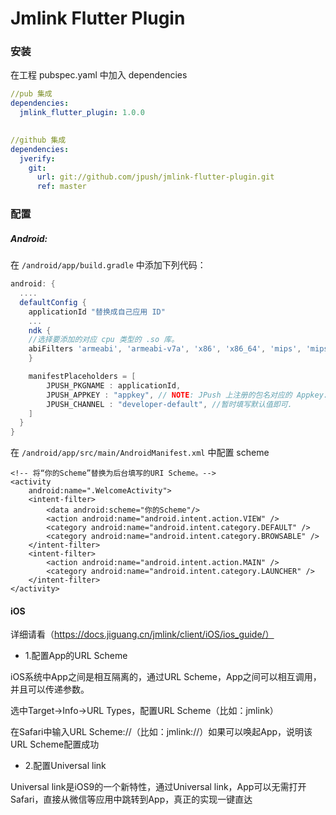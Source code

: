 
# Jmlink Flutter Plugin

### 安装

在工程 pubspec.yaml 中加入 dependencies

```yaml
//pub 集成
dependencies:
  jmlink_flutter_plugin: 1.0.0

  
//github 集成  
dependencies:
  jverify:
    git:
      url: git://github.com/jpush/jmlink-flutter-plugin.git
      ref: master
```
### 配置

##### Android:

在 `/android/app/build.gradle` 中添加下列代码：

```groovy
android: {
  ....
  defaultConfig {
    applicationId "替换成自己应用 ID"
    ...
    ndk {
	//选择要添加的对应 cpu 类型的 .so 库。
	abiFilters 'armeabi', 'armeabi-v7a', 'x86', 'x86_64', 'mips', 'mips64', 'arm64-v8a',        
    }

    manifestPlaceholders = [
        JPUSH_PKGNAME : applicationId,
        JPUSH_APPKEY : "appkey", // NOTE: JPush 上注册的包名对应的 Appkey.
        JPUSH_CHANNEL : "developer-default", //暂时填写默认值即可.
    ]
  }    
}
```

在 `/android/app/src/main/AndroidManifest.xml` 中配置 scheme

```
<!-- 将“你的Scheme”替换为后台填写的URI Scheme。-->
<activity
    android:name=".WelcomeActivity">
    <intent-filter>
        <data android:scheme="你的Scheme"/>
        <action android:name="android.intent.action.VIEW" />
        <category android:name="android.intent.category.DEFAULT" />
        <category android:name="android.intent.category.BROWSABLE" />
    </intent-filter>
    <intent-filter>
        <action android:name="android.intent.action.MAIN" />
        <category android:name="android.intent.category.LAUNCHER" />
    </intent-filter>
</activity>

```

#### iOS

详细请看（https://docs.jiguang.cn/jmlink/client/iOS/ios_guide/）

- 1.配置App的URL Scheme

iOS系统中App之间是相互隔离的，通过URL Scheme，App之间可以相互调用，并且可以传递参数。

选中Target->Info->URL Types，配置URL Scheme（比如：jmlink）

在Safari中输入URL Scheme://（比如：jmlink://）如果可以唤起App，说明该URL Scheme配置成功

- 2.配置Universal link

Universal link是iOS9的一个新特性，通过Universal link，App可以无需打开Safari，直接从微信等应用中跳转到App，真正的实现一键直达